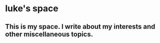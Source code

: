 # luke's space

## This is my space. I write about my interests and other miscellaneous topics. 



